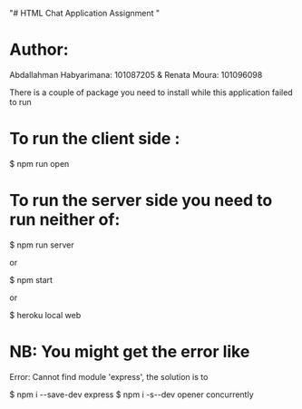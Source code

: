 "# HTML Chat Application Assignment "

# Author:

Abdallahman Habyarimana: 101087205  &   Renata Moura: 101096098


There is a couple of package you need to install while this application failed to run 
 
# To run the client side :

$ npm run open

# To run the server side you need to run neither of: 

$ npm run server

or

$ npm start

or

$ heroku local web

# NB: You might get the error like 

Error: Cannot find module 'express', the solution is to

$ npm i --save-dev express
$ npm i -s--dev opener concurrently







